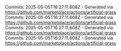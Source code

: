 Commits: 2025-05-05T16:27:11.608Z - Generated via https://github.com/marketplace/actions/artificial-grass
<br>
Commits: 2025-05-05T16:27:11.608Z - Generated via https://github.com/marketplace/actions/artificial-grass
<br>
Commits: 2025-05-05T16:27:11.608Z - Generated via https://github.com/marketplace/actions/artificial-grass
<br>
Commits: 2025-05-05T16:27:11.608Z - Generated via https://github.com/marketplace/actions/artificial-grass
<br>
